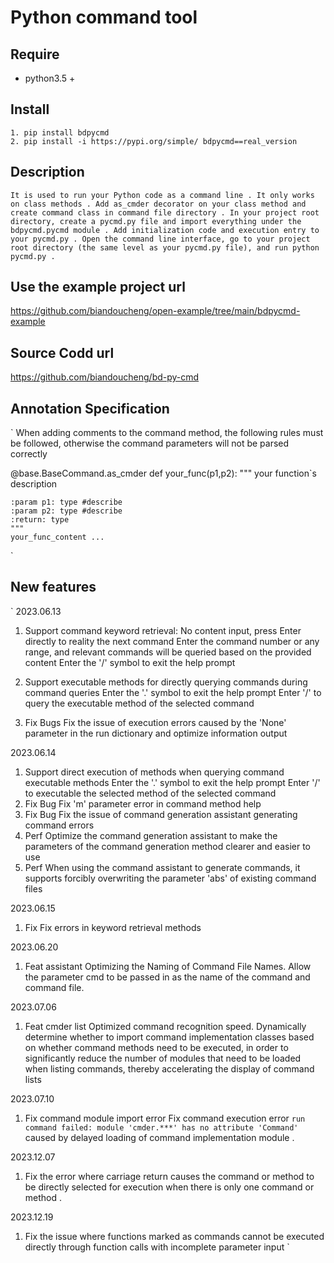 # Python command tool

## Require
+ python3.5 +

## Install
```
1. pip install bdpycmd
2. pip install -i https://pypi.org/simple/ bdpycmd==real_version
```

## Description
`
It is used to run your Python code as a command line .
It only works on class methods .
Add as_cmder decorator on your class method and create command class in command file directory .
In your project root directory, create a pycmd.py file and import everything under the bdpycmd.pycmd module .
Add initialization code and execution entry to your pycmd.py .
Open the command line interface, go to your project root directory (the same level as your pycmd.py file), and run python pycmd.py .
`
## Use the example project url
<https://github.com/biandoucheng/open-example/tree/main/bdpycmd-example>

## Source Codd url
<https://github.com/biandoucheng/bd-py-cmd>

## Annotation Specification
`
When adding comments to the command method, the following rules must be followed, otherwise the command parameters will not be parsed correctly

@base.BaseCommand.as_cmder
def your_func(p1,p2):
    """
    your function`s description

    :param p1: type #describe
    :param p2: type #describe
    :return: type
    """
    your_func_content ...
`
## New features
`
2023.06.13
1. Support command keyword retrieval:
    No content input, press Enter directly to reality the next command
    Enter the command number or any range, and relevant commands will be queried based on the provided content
    Enter the '/' symbol to exit the help prompt

2. Support executable methods for directly querying commands during command queries
    Enter the '.' symbol to exit the help prompt
    Enter '/' to query the executable method of the selected command

3. Fix Bugs
    Fix the issue of execution errors caused by the 'None' parameter in the run dictionary and optimize information output

2023.06.14
1. Support direct execution of methods when querying command executable methods
    Enter the '.' symbol to exit the help prompt
    Enter '/' to executable the selected method of the selected command
2. Fix Bug
    Fix 'm' parameter error in command method help
3. Fix Bug
    Fix the issue of command generation assistant generating command errors
4. Perf
    Optimize the command generation assistant to make the parameters of the command generation method clearer and easier to use
5. Perf
    When using the command assistant to generate commands, it supports forcibly overwriting the parameter 'abs' of existing command files

2023.06.15
1. Fix
    Fix errors in keyword retrieval methods

2023.06.20
1. Feat assistant
    Optimizing the Naming of Command File Names. Allow the parameter cmd to be passed in as the name of the command and command file.

2023.07.06
1. Feat cmder list
    Optimized command recognition speed. Dynamically determine whether to import command implementation classes based on whether command methods need to be executed, in order to significantly reduce the number of modules that need to be loaded when listing commands, thereby accelerating the display of command lists

2023.07.10
1. Fix command module import error
    Fix command execution error `run command failed: module 'cmder.***' has no attribute 'Command' ` caused by delayed loading of command implementation module .

2023.12.07
1. Fix the error where carriage return causes the command or method to be directly selected for execution when there is only one command or method .

2023.12.19
1. Fix the issue where functions marked as commands cannot be executed directly through function calls with incomplete parameter input
`